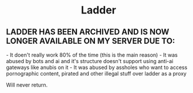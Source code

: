 <h1 align="center">Ladder</h1>

<h2>LADDER HAS BEEN ARCHIVED AND IS NOW LONGER AVAILABLE ON MY SERVER DUE TO:</h2>
- It doen't really work 80% of the time (this is the main reason)
- It was abused by bots and ai and it's structure doesn't support using anti-ai gateways like anubis on it
- It was abused by assholes who want to access pornographic content, pirated and other illegal stuff over ladder as a proxy

Will never return.
